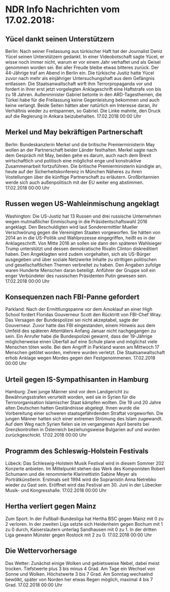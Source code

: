# NDR Info Nachrichten vom 17.02.2018:


## Yücel dankt seinen Unterstützern
Berlin: Nach seiner Freilassung aus türkischer Haft hat der Journalist Deniz Yücel seinen Unterstützern gedankt. In einer Videobotschaft sagte Yücel, er wisse noch immer nicht, warum er vor einem Jahr verhaftet und als Geisel genommen worden sei. Bei aller Freude bleibe etwas bitteres zurück. Der 44-Jährige traf am Abend in Berlin ein. Die türkische Justiz hatte Yücel zuvor nach mehr als einjähriger Untersuchungshaft aus dem Gefängnis entlassen. Die Staatsanwaltschaft wirft ihm Terrorpropaganda vor und fordert in ihrer erst jetzt vorgelegten Anklageschrift eine Haftstrafe von bis zu 18 Jahren. Außenminister Gabriel betonte in den ARD-Tagesthemen, die Türkei habe für die Freilassung keine Gegenleistung bekommen und auch keine verlangt. Beide Seiten hätten aber natürlich ein Interesse daran, ihr Verhältnis wieder zu entspannen, so Gabriel. Die Linke mahnte, den Druck auf die Regierung in Ankara beizubehalten. 17.02.2018 00:00 Uhr 

## Merkel und May bekräftigen Partnerschaft
Berlin: 	Bundeskanzlerin Merkel und die britische Premierministerin May wollen an der Partnerschaft beider Länder festhalten. Merkel sagte nach dem Gespräch mit May, beiden gehe es darum, auch nach dem Brexit wirtschaftlich und politisch eine möglichst enge und konstruktive Zusammenarbeit fortzuführen. Die britische Premierministerin kündigte an, heute auf der Sicherheitskonferenz in München Näheres zu ihren Vostellungen über die künftige Partnerschaft zu erläutern. Großbritannien werde sich auch außenpolitisch mit der EU weiter eng abstimmen. 17.02.2018 00:00 Uhr 

## Russen wegen US-Wahleinmischung angeklagt
Washington: Die US-Justiz hat 13 Russen und drei russische Unternehmen wegen mutmaßlicher Einmischung in die Präsidentschaftswahl 2016  angeklagt. Den Beschuldigten wird laut Sonderermittler Mueller Verschwörung gegen die Vereinigten Staaten vorgeworfen. Sie hätten von 2014 an in die US-Politik und Wahlprozesse eingegriffen, heißt es in der Anklageschrift. Von Mitte 2016 an sollen sie dann den späteren Wahlsieger Trump unterstützt und dessen demokratische Rivalin Clinton diskreditiert haben. Den Angeklagten wird zudem vorgehalten, sich als US-Bürger ausgegeben und über soziale Netzwerke Inhalte zu strittigen politischen und gesellschaftlichen Themen verbreitet zu haben. Den Angaben zufolge waren Hunderte Menschen daran beteiligt. Anführer der Gruppe soll ein enger Verbündeter des russischen Präsidenten Putin gewesen sein. 17.02.2018 00:00 Uhr 

## Konsequenzen nach FBI-Panne gefordert
Parkland: Nach der Ermittlungspanne vor dem Amoklauf an einer High School fordert Floridas Gouverneur Scott  den Rücktritt von FBI-Chef Wray. Das Versagen der Bundespolizei sei nicht akzeptabel, sagte der Gouverneur. Zuvor hatte das FBI eingestanden, einem Hinweis aus dem Umfeld des späteren Attentäters Anfang Januar nicht nachgegangen zu sein. Ein Anrufer habe die Bundespolizei gewarnt, dass der 19-Jährige möglicherweise einen Überfall auf eine Schule plane und möglichst viele Menschen töten wolle. Bei dem Angriff in Parkland waren am Mittwoch 17 Menschen getötet worden, mehrere wurden verletzt. Die Staatsanwaltschaft erhob Anklage wegen Mordes gegen den Festgenommenen. 17.02.2018 00:00 Uhr 

## Urteil gegen IS-Sympathisanten in Hamburg
Hamburg: Zwei junge Männer sind vor dem Landgericht zu Bewährungsstrafen verurteilt worden, weil sie in Syrien für die Terrororganisation Islamischer Staat kämpfen wollten. Die 19 und 20 Jahre alten Deutschen hatten Geständnisse abgelegt. Ihnen wurde die Vorbereitung einer schweren staatsgefährdenden Straftat vorgeworfen. Die jungen Männer hatten sich einer extremen Strömung des Islam zugewandt. Auf dem Weg nach Syrien fielen sie im vergangenen April bereits bei Grenzkontrollen in Österreich beziehungsweise Bulgarien auf und wurden zurückgeschickt. 17.02.2018 00:00 Uhr 

## Programm des Schleswig-Holstein Festivals
Lübeck: Das Schleswig-Holstein Musik Festival wird in diesem Sommer 202 Konzerte anbieten. Im Mittelpunkt stehen das Werk des Komponisten Robert Schumann und die renommierte Klarinettistin Sabine Meyer als Porträtkünstlerin. Erstmals seit 1994 wird die Sopranistin Anna Netrebko wieder zu Gast sein. Eröffnet wird das Festival am 30. Juni in der Lübecker Musik- und Kongresshalle. 17.02.2018 00:00 Uhr 

## Hertha verliert gegen Mainz
Zum Sport: In der Fußball-Bundesliga hat Hertha BSC gegen Mainz mit 0 zu 2 verloren. In der zweiten Liga setzte sich Heidenheim gegen Bochum mit 1 zu 0 durch, Kaiserslautern unterlag Sandhausen mit 0 zu 1. In der dritten Liga gewann Münster gegen Rostock mit 2 zu 0. 17.02.2018 00:00 Uhr 

## Die Wettervorhersage
Das Wetter: Zunächst einige Wolken und gebietsweise Nebel, dabei meist trocken. Tiefstwerte plus 3 bis minus 4 Grad. Am Tage ein Wechsel von Sonne und Wolken. Höchstwerte 3 bis 7 Grad. Am Sonntag wechselnd bewölkt, später von Norden her etwas Regen möglich, maximal 4 bis 7 Grad. 17.02.2018 00:00 Uhr 
